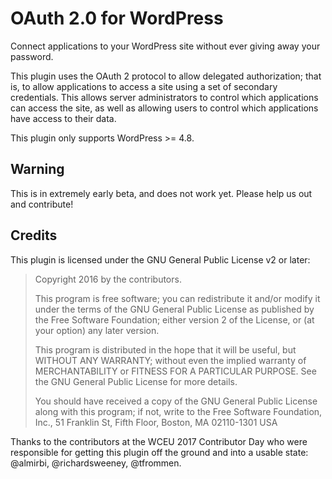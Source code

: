 # OAuth 2.0 for WordPress

Connect applications to your WordPress site without ever giving away your password.

This plugin uses the OAuth 2 protocol to allow delegated authorization; that is, to allow applications to access a site using a set of secondary credentials. This allows server administrators to control which applications can access the site, as well as allowing users to control which applications have access to their data.

This plugin only supports WordPress >= 4.8.


## Warning

This is in extremely early beta, and does not work yet. Please help us out and contribute!


## Credits

This plugin is licensed under the GNU General Public License v2 or later:

> Copyright 2016 by the contributors.
>
> This program is free software; you can redistribute it and/or modify
> it under the terms of the GNU General Public License as published by
> the Free Software Foundation; either version 2 of the License, or
> (at your option) any later version.
>
> This program is distributed in the hope that it will be useful,
> but WITHOUT ANY WARRANTY; without even the implied warranty of
> MERCHANTABILITY or FITNESS FOR A PARTICULAR PURPOSE.  See the
> GNU General Public License for more details.
>
> You should have received a copy of the GNU General Public License
> along with this program; if not, write to the Free Software
> Foundation, Inc., 51 Franklin St, Fifth Floor, Boston, MA  02110-1301  USA

Thanks to the contributors at the WCEU 2017 Contributor Day who were responsible for getting this plugin off the ground and into a usable state: @almirbi, @richardsweeney, @tfrommen.
